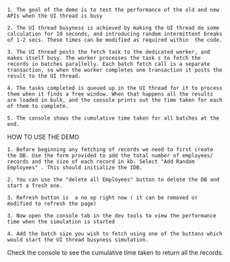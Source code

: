 	1. The goal of the demo is to test the performance of the old and new APIs when the UI thread is busy

	2. The UI thread busyness is achieved by making the UI thread do some calculation for 10 seconds, and introducing random intermittent breaks of 1-2 secs. These times can be modified as required within  the code. 

	3. The UI thread posts the fetch task to the dedicated worker, and makes itself busy. The worker processes the task s to fetch the records in batches parallelly. Each batch fetch call is a separate transaction, so when the worker completes one transaction it posts the result to the UI thread. 
	
	4. The tasks completed is queued up in the UI thread for it to process them when it finds a free window. When that happens all the results are loaded in bulk, and the console prints out the time taken for each of them to complete. 

	5. The console shows the cumulative time taken for all batches at the end. 

HOW TO USE THE DEMO

	1. Before beginning any fetching of records we need to first create the DB. Use the form provided to add the total number of employees/ records and the size of each record in kb. Select "Add Random Employees" . This should initialize the IDB. 

	2. You can use the "delete all Employees" button to delete the DB and start a fresh one. 

	3. Refresh button is  a no op right now ( it can be removed or modified to refresh the page) 

	3. Now open the console tab in the dev tools to view the performance time when the simulation is started

	4. Add the batch size you wish to fetch using one of the buttons which would start the UI thread busyness simulation. 
	
Check the console to see the cumulative time taken to return all the records.
